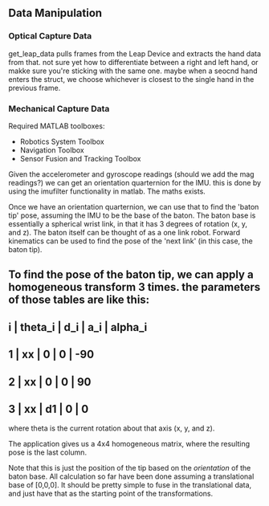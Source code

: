 ## Data Manipulation

### Optical Capture Data

get_leap_data pulls frames from the Leap Device and extracts the hand data from that. not sure yet how to differentiate between a right and left hand, or makke sure you're sticking with the same one. maybe when a seocnd hand enters the struct, we choose whichever is closest to the single hand in the previous frame.




### Mechanical Capture Data

Required MATLAB toolboxes:
- Robotics System Toolbox
- Navigation Toolbox
- Sensor Fusion and Tracking Toolbox

Given the accelerometer and gyroscope readings (should we add the mag readings?) we can get an orientation quarternion for the IMU.
this is done by using the imufilter functionality in matlab. The maths exists.

Once we have an orientation quarternion, we can use that to find the 'baton tip' pose, assuming the IMU to be the base of the baton.
The baton base is essentially a spherical wrist link, in that it has 3 degrees of rotation (x, y, and z). The baton itself can be thought of as a one link robot. Forward kinematics can be used to find the pose of the 'next link' (in this case, the baton tip).

To find the pose of the baton tip, we can apply a homogeneous transform 3 times. the parameters of those tables are like this:
----------------------------------
 i | theta_i | d_i | a_i | alpha_i
----------------------------------
 1 |    xx   |  0  |  0  |  -90
----------------------------------
 2 |    xx   |  0  |  0  |   90
----------------------------------
 3 |    xx   |  d1 |  0  |   0
----------------------------------

where theta is the current rotation about that axis (x, y, and z).

The application gives us a 4x4 homogeneous matrix, where the resulting pose is the last column.

Note that this is just the position of the tip based on the *orientation* of the baton base. All calculation so far have been done assuming a translational base of [0,0,0]. It should be pretty simple to fuse in the translational data, and just have that as the starting point of the transformations.